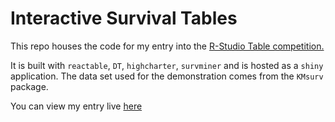 # Interactive Survival Tables

This repo houses the code for my entry into the [R-Studio Table competition.](https://community.rstudio.com/tag/table-contest)

It is built with `reactable`, `DT`, `highcharter`, `survminer` and is hosted as a `shiny` application. The data set used for the demonstration comes from the `KMsurv` package.

You can view my entry live [here](https://matt-kumar.shinyapps.io/react_surv_tables/)

